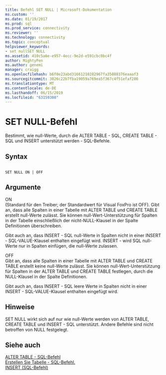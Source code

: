 ```yaml
---
title: Befehl SET NULL | Microsoft-Dokumentation
ms.custom: ''
ms.date: 01/19/2017
ms.prod: sql
ms.prod_service: connectivity
ms.reviewer: ''
ms.technology: connectivity
ms.topic: conceptual
helpviewer_keywords:
- set nullSET NULL
ms.assetid: 410c5a6e-e957-4ecc-9e2d-e591cbc0bc4f
author: MightyPen
ms.author: genemi
manager: craigg
ms.openlocfilehash: b6f0e23abd31661210282967fa35080376eaaaf3
ms.sourcegitcommit: 3026c22b7fba19059a769ea5f367c4f51efaf286
ms.translationtype: MT
ms.contentlocale: de-DE
ms.lasthandoff: 06/15/2019
ms.locfileid: "63159300"
---
```

# <a name="set-null-command"></a>SET NULL-Befehl
Bestimmt, wie null-Werte, durch die ALTER TABLE - SQL, CREATE TABLE - SQL und INSERT unterstützt werden - SQL-Befehle.  
  
## <a name="syntax"></a>Syntax  
  
```  
  
SET NULL ON | OFF  
```  
  
## <a name="arguments"></a>Argumente  
 ON  
 (Standard für den Treiber; der Standardwert für Visual FoxPro ist OFF). Gibt an, dass alle Spalten in einer Tabelle mit ALTER TABLE und CREATE TABLE erstellt null-Werte zulässt. Sie können null-Wert-Unterstützung für Spalten in der Tabelle einschließlich der nicht-NULL-Klausel in der Spalte Definitionen überschreiben.  
  
 Gibt auch an, dass INSERT - SQL null-Werte in Spalten nicht in einer INSERT - SQL-VALUE-Klausel enthalten eingefügt wird. INSERT - wird SQL null-Werte nur in Spalten einfügen, die null-Werte zulassen.  
  
 OFF  
 Gibt an, dass alle Spalten in einer Tabelle mit ALTER TABLE und CREATE TABLE erstellt keine null-Werte zulässt. Sie können null-Wert-Unterstützung für Spalten in der ALTER TABLE und CREATE TABLE festlegen, durch die NULL-Klausel in der Spalte Definitionen.  
  
 Gibt auch an, dass INSERT - SQL leere Werte in Spalten nicht in einer INSERT - SQL-VALUE-Klausel enthalten eingefügt wird.  
  
## <a name="remarks"></a>Hinweise  
 SET NULL wirkt sich auf nur wie null-Werte werden von ALTER TABLE, CREATE TABLE und INSERT - SQL unterstützt. Andere Befehle sind nicht betroffen von NULL festgelegt.  
  
## <a name="see-also"></a>Siehe auch  
 [ALTER TABLE - SQL-Befehl](../../odbc/microsoft/alter-table-sql-command.md)   
 [Erstellen Sie Tabelle - SQL-Befehl.](../../odbc/microsoft/create-table-sql-command.md)   
 [INSERT (SQL-Befehl)](../../odbc/microsoft/insert-sql-command.md)
